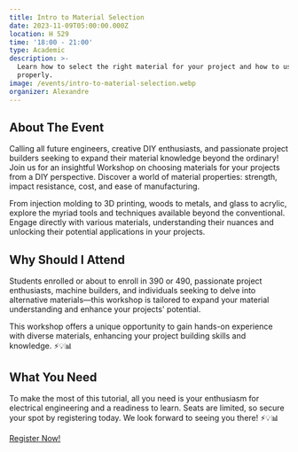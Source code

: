 ```yaml
---
title: Intro to Material Selection
date: 2023-11-09T05:00:00.000Z
location: H 529
time: '18:00 - 21:00'
type: Academic
description: >-
  Learn how to select the right material for your project and how to use it
  properly.
image: /events/intro-to-material-selection.webp
organizer: Alexandre
---
```


## About The Event

Calling all future engineers, creative DIY enthusiasts, and passionate project builders seeking to expand their material knowledge beyond the ordinary! Join us for an insightful Workshop on choosing materials for your projects from a DIY perspective. Discover a world of material properties: strength, impact resistance, cost, and ease of manufacturing.

From injection molding to 3D printing, woods to metals, and glass to acrylic, explore the myriad tools and techniques available beyond the conventional. Engage directly with various materials, understanding their nuances and unlocking their potential applications in your projects.

## Why Should I Attend

Students enrolled or about to enroll in 390 or 490, passionate project enthusiasts, machine builders, and individuals seeking to delve into alternative materials—this workshop is tailored to expand your material understanding and enhance your projects' potential.

This workshop offers a unique opportunity to gain hands-on experience with diverse materials, enhancing your project building skills and knowledge. ⚡💡📊

## What You Need

To make the most of this tutorial, all you need is your enthusiasm for electrical engineering and a readiness to learn. Seats are limited, so secure your spot by registering today. We look forward to seeing you there! ⚡💡📊

[Register Now!](https://www.zeffy.com/en-CA/ticketing/c6097e62-eaac-48c1-bc37-01adac47abcb)
